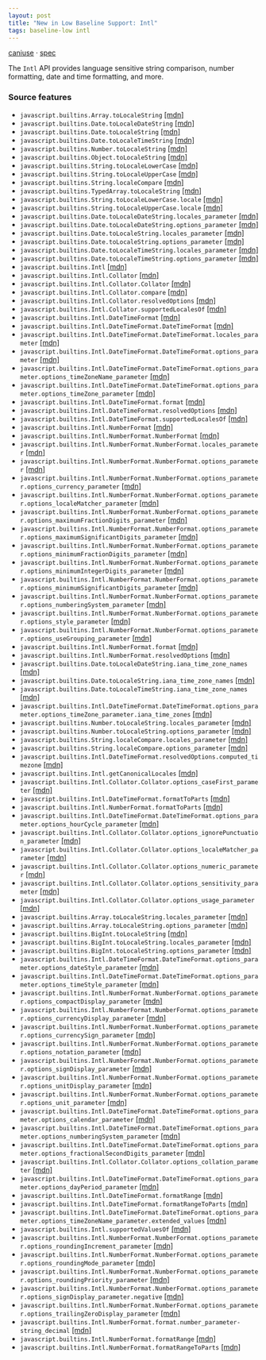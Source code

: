```yaml
---
layout: post
title: "New in Low Baseline Support: Intl"
tags: baseline-low intl
---
```


[caniuse](https://caniuse.com/?search=intl) · [spec](https://tc39.es/ecma402/#introduction)

The `Intl` API provides language sensitive string comparison, number formatting, date and time formatting, and more.

### Source features

- ``javascript.builtins.Array.toLocaleString`` [[mdn]](https://developer.mozilla.org/en-US/search?q=javascript.builtins.Array.toLocaleString)
- ``javascript.builtins.Date.toLocaleDateString`` [[mdn]](https://developer.mozilla.org/en-US/search?q=javascript.builtins.Date.toLocaleDateString)
- ``javascript.builtins.Date.toLocaleString`` [[mdn]](https://developer.mozilla.org/en-US/search?q=javascript.builtins.Date.toLocaleString)
- ``javascript.builtins.Date.toLocaleTimeString`` [[mdn]](https://developer.mozilla.org/en-US/search?q=javascript.builtins.Date.toLocaleTimeString)
- ``javascript.builtins.Number.toLocaleString`` [[mdn]](https://developer.mozilla.org/en-US/search?q=javascript.builtins.Number.toLocaleString)
- ``javascript.builtins.Object.toLocaleString`` [[mdn]](https://developer.mozilla.org/en-US/search?q=javascript.builtins.Object.toLocaleString)
- ``javascript.builtins.String.toLocaleLowerCase`` [[mdn]](https://developer.mozilla.org/en-US/search?q=javascript.builtins.String.toLocaleLowerCase)
- ``javascript.builtins.String.toLocaleUpperCase`` [[mdn]](https://developer.mozilla.org/en-US/search?q=javascript.builtins.String.toLocaleUpperCase)
- ``javascript.builtins.String.localeCompare`` [[mdn]](https://developer.mozilla.org/en-US/search?q=javascript.builtins.String.localeCompare)
- ``javascript.builtins.TypedArray.toLocaleString`` [[mdn]](https://developer.mozilla.org/en-US/search?q=javascript.builtins.TypedArray.toLocaleString)
- ``javascript.builtins.String.toLocaleLowerCase.locale`` [[mdn]](https://developer.mozilla.org/en-US/search?q=javascript.builtins.String.toLocaleLowerCase.locale)
- ``javascript.builtins.String.toLocaleUpperCase.locale`` [[mdn]](https://developer.mozilla.org/en-US/search?q=javascript.builtins.String.toLocaleUpperCase.locale)
- ``javascript.builtins.Date.toLocaleDateString.locales_parameter`` [[mdn]](https://developer.mozilla.org/en-US/search?q=javascript.builtins.Date.toLocaleDateString.locales_parameter)
- ``javascript.builtins.Date.toLocaleDateString.options_parameter`` [[mdn]](https://developer.mozilla.org/en-US/search?q=javascript.builtins.Date.toLocaleDateString.options_parameter)
- ``javascript.builtins.Date.toLocaleString.locales_parameter`` [[mdn]](https://developer.mozilla.org/en-US/search?q=javascript.builtins.Date.toLocaleString.locales_parameter)
- ``javascript.builtins.Date.toLocaleString.options_parameter`` [[mdn]](https://developer.mozilla.org/en-US/search?q=javascript.builtins.Date.toLocaleString.options_parameter)
- ``javascript.builtins.Date.toLocaleTimeString.locales_parameter`` [[mdn]](https://developer.mozilla.org/en-US/search?q=javascript.builtins.Date.toLocaleTimeString.locales_parameter)
- ``javascript.builtins.Date.toLocaleTimeString.options_parameter`` [[mdn]](https://developer.mozilla.org/en-US/search?q=javascript.builtins.Date.toLocaleTimeString.options_parameter)
- ``javascript.builtins.Intl`` [[mdn]](https://developer.mozilla.org/en-US/search?q=javascript.builtins.Intl)
- ``javascript.builtins.Intl.Collator`` [[mdn]](https://developer.mozilla.org/en-US/search?q=javascript.builtins.Intl.Collator)
- ``javascript.builtins.Intl.Collator.Collator`` [[mdn]](https://developer.mozilla.org/en-US/search?q=javascript.builtins.Intl.Collator.Collator)
- ``javascript.builtins.Intl.Collator.compare`` [[mdn]](https://developer.mozilla.org/en-US/search?q=javascript.builtins.Intl.Collator.compare)
- ``javascript.builtins.Intl.Collator.resolvedOptions`` [[mdn]](https://developer.mozilla.org/en-US/search?q=javascript.builtins.Intl.Collator.resolvedOptions)
- ``javascript.builtins.Intl.Collator.supportedLocalesOf`` [[mdn]](https://developer.mozilla.org/en-US/search?q=javascript.builtins.Intl.Collator.supportedLocalesOf)
- ``javascript.builtins.Intl.DateTimeFormat`` [[mdn]](https://developer.mozilla.org/en-US/search?q=javascript.builtins.Intl.DateTimeFormat)
- ``javascript.builtins.Intl.DateTimeFormat.DateTimeFormat`` [[mdn]](https://developer.mozilla.org/en-US/search?q=javascript.builtins.Intl.DateTimeFormat.DateTimeFormat)
- ``javascript.builtins.Intl.DateTimeFormat.DateTimeFormat.locales_parameter`` [[mdn]](https://developer.mozilla.org/en-US/search?q=javascript.builtins.Intl.DateTimeFormat.DateTimeFormat.locales_parameter)
- ``javascript.builtins.Intl.DateTimeFormat.DateTimeFormat.options_parameter`` [[mdn]](https://developer.mozilla.org/en-US/search?q=javascript.builtins.Intl.DateTimeFormat.DateTimeFormat.options_parameter)
- ``javascript.builtins.Intl.DateTimeFormat.DateTimeFormat.options_parameter.options_timeZoneName_parameter`` [[mdn]](https://developer.mozilla.org/en-US/search?q=javascript.builtins.Intl.DateTimeFormat.DateTimeFormat.options_parameter.options_timeZoneName_parameter)
- ``javascript.builtins.Intl.DateTimeFormat.DateTimeFormat.options_parameter.options_timeZone_parameter`` [[mdn]](https://developer.mozilla.org/en-US/search?q=javascript.builtins.Intl.DateTimeFormat.DateTimeFormat.options_parameter.options_timeZone_parameter)
- ``javascript.builtins.Intl.DateTimeFormat.format`` [[mdn]](https://developer.mozilla.org/en-US/search?q=javascript.builtins.Intl.DateTimeFormat.format)
- ``javascript.builtins.Intl.DateTimeFormat.resolvedOptions`` [[mdn]](https://developer.mozilla.org/en-US/search?q=javascript.builtins.Intl.DateTimeFormat.resolvedOptions)
- ``javascript.builtins.Intl.DateTimeFormat.supportedLocalesOf`` [[mdn]](https://developer.mozilla.org/en-US/search?q=javascript.builtins.Intl.DateTimeFormat.supportedLocalesOf)
- ``javascript.builtins.Intl.NumberFormat`` [[mdn]](https://developer.mozilla.org/en-US/search?q=javascript.builtins.Intl.NumberFormat)
- ``javascript.builtins.Intl.NumberFormat.NumberFormat`` [[mdn]](https://developer.mozilla.org/en-US/search?q=javascript.builtins.Intl.NumberFormat.NumberFormat)
- ``javascript.builtins.Intl.NumberFormat.NumberFormat.locales_parameter`` [[mdn]](https://developer.mozilla.org/en-US/search?q=javascript.builtins.Intl.NumberFormat.NumberFormat.locales_parameter)
- ``javascript.builtins.Intl.NumberFormat.NumberFormat.options_parameter`` [[mdn]](https://developer.mozilla.org/en-US/search?q=javascript.builtins.Intl.NumberFormat.NumberFormat.options_parameter)
- ``javascript.builtins.Intl.NumberFormat.NumberFormat.options_parameter.options_currency_parameter`` [[mdn]](https://developer.mozilla.org/en-US/search?q=javascript.builtins.Intl.NumberFormat.NumberFormat.options_parameter.options_currency_parameter)
- ``javascript.builtins.Intl.NumberFormat.NumberFormat.options_parameter.options_localeMatcher_parameter`` [[mdn]](https://developer.mozilla.org/en-US/search?q=javascript.builtins.Intl.NumberFormat.NumberFormat.options_parameter.options_localeMatcher_parameter)
- ``javascript.builtins.Intl.NumberFormat.NumberFormat.options_parameter.options_maximumFractionDigits_parameter`` [[mdn]](https://developer.mozilla.org/en-US/search?q=javascript.builtins.Intl.NumberFormat.NumberFormat.options_parameter.options_maximumFractionDigits_parameter)
- ``javascript.builtins.Intl.NumberFormat.NumberFormat.options_parameter.options_maximumSignificantDigits_parameter`` [[mdn]](https://developer.mozilla.org/en-US/search?q=javascript.builtins.Intl.NumberFormat.NumberFormat.options_parameter.options_maximumSignificantDigits_parameter)
- ``javascript.builtins.Intl.NumberFormat.NumberFormat.options_parameter.options_minimumFractionDigits_parameter`` [[mdn]](https://developer.mozilla.org/en-US/search?q=javascript.builtins.Intl.NumberFormat.NumberFormat.options_parameter.options_minimumFractionDigits_parameter)
- ``javascript.builtins.Intl.NumberFormat.NumberFormat.options_parameter.options_minimumIntegerDigits_parameter`` [[mdn]](https://developer.mozilla.org/en-US/search?q=javascript.builtins.Intl.NumberFormat.NumberFormat.options_parameter.options_minimumIntegerDigits_parameter)
- ``javascript.builtins.Intl.NumberFormat.NumberFormat.options_parameter.options_minimumSignificantDigits_parameter`` [[mdn]](https://developer.mozilla.org/en-US/search?q=javascript.builtins.Intl.NumberFormat.NumberFormat.options_parameter.options_minimumSignificantDigits_parameter)
- ``javascript.builtins.Intl.NumberFormat.NumberFormat.options_parameter.options_numberingSystem_parameter`` [[mdn]](https://developer.mozilla.org/en-US/search?q=javascript.builtins.Intl.NumberFormat.NumberFormat.options_parameter.options_numberingSystem_parameter)
- ``javascript.builtins.Intl.NumberFormat.NumberFormat.options_parameter.options_style_parameter`` [[mdn]](https://developer.mozilla.org/en-US/search?q=javascript.builtins.Intl.NumberFormat.NumberFormat.options_parameter.options_style_parameter)
- ``javascript.builtins.Intl.NumberFormat.NumberFormat.options_parameter.options_useGrouping_parameter`` [[mdn]](https://developer.mozilla.org/en-US/search?q=javascript.builtins.Intl.NumberFormat.NumberFormat.options_parameter.options_useGrouping_parameter)
- ``javascript.builtins.Intl.NumberFormat.format`` [[mdn]](https://developer.mozilla.org/en-US/search?q=javascript.builtins.Intl.NumberFormat.format)
- ``javascript.builtins.Intl.NumberFormat.resolvedOptions`` [[mdn]](https://developer.mozilla.org/en-US/search?q=javascript.builtins.Intl.NumberFormat.resolvedOptions)
- ``javascript.builtins.Date.toLocaleDateString.iana_time_zone_names`` [[mdn]](https://developer.mozilla.org/en-US/search?q=javascript.builtins.Date.toLocaleDateString.iana_time_zone_names)
- ``javascript.builtins.Date.toLocaleString.iana_time_zone_names`` [[mdn]](https://developer.mozilla.org/en-US/search?q=javascript.builtins.Date.toLocaleString.iana_time_zone_names)
- ``javascript.builtins.Date.toLocaleTimeString.iana_time_zone_names`` [[mdn]](https://developer.mozilla.org/en-US/search?q=javascript.builtins.Date.toLocaleTimeString.iana_time_zone_names)
- ``javascript.builtins.Intl.DateTimeFormat.DateTimeFormat.options_parameter.options_timeZone_parameter.iana_time_zones`` [[mdn]](https://developer.mozilla.org/en-US/search?q=javascript.builtins.Intl.DateTimeFormat.DateTimeFormat.options_parameter.options_timeZone_parameter.iana_time_zones)
- ``javascript.builtins.Number.toLocaleString.locales_parameter`` [[mdn]](https://developer.mozilla.org/en-US/search?q=javascript.builtins.Number.toLocaleString.locales_parameter)
- ``javascript.builtins.Number.toLocaleString.options_parameter`` [[mdn]](https://developer.mozilla.org/en-US/search?q=javascript.builtins.Number.toLocaleString.options_parameter)
- ``javascript.builtins.String.localeCompare.locales_parameter`` [[mdn]](https://developer.mozilla.org/en-US/search?q=javascript.builtins.String.localeCompare.locales_parameter)
- ``javascript.builtins.String.localeCompare.options_parameter`` [[mdn]](https://developer.mozilla.org/en-US/search?q=javascript.builtins.String.localeCompare.options_parameter)
- ``javascript.builtins.Intl.DateTimeFormat.resolvedOptions.computed_timezone`` [[mdn]](https://developer.mozilla.org/en-US/search?q=javascript.builtins.Intl.DateTimeFormat.resolvedOptions.computed_timezone)
- ``javascript.builtins.Intl.getCanonicalLocales`` [[mdn]](https://developer.mozilla.org/en-US/search?q=javascript.builtins.Intl.getCanonicalLocales)
- ``javascript.builtins.Intl.Collator.Collator.options_caseFirst_parameter`` [[mdn]](https://developer.mozilla.org/en-US/search?q=javascript.builtins.Intl.Collator.Collator.options_caseFirst_parameter)
- ``javascript.builtins.Intl.DateTimeFormat.formatToParts`` [[mdn]](https://developer.mozilla.org/en-US/search?q=javascript.builtins.Intl.DateTimeFormat.formatToParts)
- ``javascript.builtins.Intl.NumberFormat.formatToParts`` [[mdn]](https://developer.mozilla.org/en-US/search?q=javascript.builtins.Intl.NumberFormat.formatToParts)
- ``javascript.builtins.Intl.DateTimeFormat.DateTimeFormat.options_parameter.options_hourCycle_parameter`` [[mdn]](https://developer.mozilla.org/en-US/search?q=javascript.builtins.Intl.DateTimeFormat.DateTimeFormat.options_parameter.options_hourCycle_parameter)
- ``javascript.builtins.Intl.Collator.Collator.options_ignorePunctuation_parameter`` [[mdn]](https://developer.mozilla.org/en-US/search?q=javascript.builtins.Intl.Collator.Collator.options_ignorePunctuation_parameter)
- ``javascript.builtins.Intl.Collator.Collator.options_localeMatcher_parameter`` [[mdn]](https://developer.mozilla.org/en-US/search?q=javascript.builtins.Intl.Collator.Collator.options_localeMatcher_parameter)
- ``javascript.builtins.Intl.Collator.Collator.options_numeric_parameter`` [[mdn]](https://developer.mozilla.org/en-US/search?q=javascript.builtins.Intl.Collator.Collator.options_numeric_parameter)
- ``javascript.builtins.Intl.Collator.Collator.options_sensitivity_parameter`` [[mdn]](https://developer.mozilla.org/en-US/search?q=javascript.builtins.Intl.Collator.Collator.options_sensitivity_parameter)
- ``javascript.builtins.Intl.Collator.Collator.options_usage_parameter`` [[mdn]](https://developer.mozilla.org/en-US/search?q=javascript.builtins.Intl.Collator.Collator.options_usage_parameter)
- ``javascript.builtins.Array.toLocaleString.locales_parameter`` [[mdn]](https://developer.mozilla.org/en-US/search?q=javascript.builtins.Array.toLocaleString.locales_parameter)
- ``javascript.builtins.Array.toLocaleString.options_parameter`` [[mdn]](https://developer.mozilla.org/en-US/search?q=javascript.builtins.Array.toLocaleString.options_parameter)
- ``javascript.builtins.BigInt.toLocaleString`` [[mdn]](https://developer.mozilla.org/en-US/search?q=javascript.builtins.BigInt.toLocaleString)
- ``javascript.builtins.BigInt.toLocaleString.locales_parameter`` [[mdn]](https://developer.mozilla.org/en-US/search?q=javascript.builtins.BigInt.toLocaleString.locales_parameter)
- ``javascript.builtins.BigInt.toLocaleString.options_parameter`` [[mdn]](https://developer.mozilla.org/en-US/search?q=javascript.builtins.BigInt.toLocaleString.options_parameter)
- ``javascript.builtins.Intl.DateTimeFormat.DateTimeFormat.options_parameter.options_dateStyle_parameter`` [[mdn]](https://developer.mozilla.org/en-US/search?q=javascript.builtins.Intl.DateTimeFormat.DateTimeFormat.options_parameter.options_dateStyle_parameter)
- ``javascript.builtins.Intl.DateTimeFormat.DateTimeFormat.options_parameter.options_timeStyle_parameter`` [[mdn]](https://developer.mozilla.org/en-US/search?q=javascript.builtins.Intl.DateTimeFormat.DateTimeFormat.options_parameter.options_timeStyle_parameter)
- ``javascript.builtins.Intl.NumberFormat.NumberFormat.options_parameter.options_compactDisplay_parameter`` [[mdn]](https://developer.mozilla.org/en-US/search?q=javascript.builtins.Intl.NumberFormat.NumberFormat.options_parameter.options_compactDisplay_parameter)
- ``javascript.builtins.Intl.NumberFormat.NumberFormat.options_parameter.options_currencyDisplay_parameter`` [[mdn]](https://developer.mozilla.org/en-US/search?q=javascript.builtins.Intl.NumberFormat.NumberFormat.options_parameter.options_currencyDisplay_parameter)
- ``javascript.builtins.Intl.NumberFormat.NumberFormat.options_parameter.options_currencySign_parameter`` [[mdn]](https://developer.mozilla.org/en-US/search?q=javascript.builtins.Intl.NumberFormat.NumberFormat.options_parameter.options_currencySign_parameter)
- ``javascript.builtins.Intl.NumberFormat.NumberFormat.options_parameter.options_notation_parameter`` [[mdn]](https://developer.mozilla.org/en-US/search?q=javascript.builtins.Intl.NumberFormat.NumberFormat.options_parameter.options_notation_parameter)
- ``javascript.builtins.Intl.NumberFormat.NumberFormat.options_parameter.options_signDisplay_parameter`` [[mdn]](https://developer.mozilla.org/en-US/search?q=javascript.builtins.Intl.NumberFormat.NumberFormat.options_parameter.options_signDisplay_parameter)
- ``javascript.builtins.Intl.NumberFormat.NumberFormat.options_parameter.options_unitDisplay_parameter`` [[mdn]](https://developer.mozilla.org/en-US/search?q=javascript.builtins.Intl.NumberFormat.NumberFormat.options_parameter.options_unitDisplay_parameter)
- ``javascript.builtins.Intl.NumberFormat.NumberFormat.options_parameter.options_unit_parameter`` [[mdn]](https://developer.mozilla.org/en-US/search?q=javascript.builtins.Intl.NumberFormat.NumberFormat.options_parameter.options_unit_parameter)
- ``javascript.builtins.Intl.DateTimeFormat.DateTimeFormat.options_parameter.options_calendar_parameter`` [[mdn]](https://developer.mozilla.org/en-US/search?q=javascript.builtins.Intl.DateTimeFormat.DateTimeFormat.options_parameter.options_calendar_parameter)
- ``javascript.builtins.Intl.DateTimeFormat.DateTimeFormat.options_parameter.options_numberingSystem_parameter`` [[mdn]](https://developer.mozilla.org/en-US/search?q=javascript.builtins.Intl.DateTimeFormat.DateTimeFormat.options_parameter.options_numberingSystem_parameter)
- ``javascript.builtins.Intl.DateTimeFormat.DateTimeFormat.options_parameter.options_fractionalSecondDigits_parameter`` [[mdn]](https://developer.mozilla.org/en-US/search?q=javascript.builtins.Intl.DateTimeFormat.DateTimeFormat.options_parameter.options_fractionalSecondDigits_parameter)
- ``javascript.builtins.Intl.Collator.Collator.options_collation_parameter`` [[mdn]](https://developer.mozilla.org/en-US/search?q=javascript.builtins.Intl.Collator.Collator.options_collation_parameter)
- ``javascript.builtins.Intl.DateTimeFormat.DateTimeFormat.options_parameter.options_dayPeriod_parameter`` [[mdn]](https://developer.mozilla.org/en-US/search?q=javascript.builtins.Intl.DateTimeFormat.DateTimeFormat.options_parameter.options_dayPeriod_parameter)
- ``javascript.builtins.Intl.DateTimeFormat.formatRange`` [[mdn]](https://developer.mozilla.org/en-US/search?q=javascript.builtins.Intl.DateTimeFormat.formatRange)
- ``javascript.builtins.Intl.DateTimeFormat.formatRangeToParts`` [[mdn]](https://developer.mozilla.org/en-US/search?q=javascript.builtins.Intl.DateTimeFormat.formatRangeToParts)
- ``javascript.builtins.Intl.DateTimeFormat.DateTimeFormat.options_parameter.options_timeZoneName_parameter.extended_values`` [[mdn]](https://developer.mozilla.org/en-US/search?q=javascript.builtins.Intl.DateTimeFormat.DateTimeFormat.options_parameter.options_timeZoneName_parameter.extended_values)
- ``javascript.builtins.Intl.supportedValuesOf`` [[mdn]](https://developer.mozilla.org/en-US/search?q=javascript.builtins.Intl.supportedValuesOf)
- ``javascript.builtins.Intl.NumberFormat.NumberFormat.options_parameter.options_roundingIncrement_parameter`` [[mdn]](https://developer.mozilla.org/en-US/search?q=javascript.builtins.Intl.NumberFormat.NumberFormat.options_parameter.options_roundingIncrement_parameter)
- ``javascript.builtins.Intl.NumberFormat.NumberFormat.options_parameter.options_roundingMode_parameter`` [[mdn]](https://developer.mozilla.org/en-US/search?q=javascript.builtins.Intl.NumberFormat.NumberFormat.options_parameter.options_roundingMode_parameter)
- ``javascript.builtins.Intl.NumberFormat.NumberFormat.options_parameter.options_roundingPriority_parameter`` [[mdn]](https://developer.mozilla.org/en-US/search?q=javascript.builtins.Intl.NumberFormat.NumberFormat.options_parameter.options_roundingPriority_parameter)
- ``javascript.builtins.Intl.NumberFormat.NumberFormat.options_parameter.options_signDisplay_parameter.negative`` [[mdn]](https://developer.mozilla.org/en-US/search?q=javascript.builtins.Intl.NumberFormat.NumberFormat.options_parameter.options_signDisplay_parameter.negative)
- ``javascript.builtins.Intl.NumberFormat.NumberFormat.options_parameter.options_trailingZeroDisplay_parameter`` [[mdn]](https://developer.mozilla.org/en-US/search?q=javascript.builtins.Intl.NumberFormat.NumberFormat.options_parameter.options_trailingZeroDisplay_parameter)
- ``javascript.builtins.Intl.NumberFormat.format.number_parameter-string_decimal`` [[mdn]](https://developer.mozilla.org/en-US/search?q=javascript.builtins.Intl.NumberFormat.format.number_parameter-string_decimal)
- ``javascript.builtins.Intl.NumberFormat.formatRange`` [[mdn]](https://developer.mozilla.org/en-US/search?q=javascript.builtins.Intl.NumberFormat.formatRange)
- ``javascript.builtins.Intl.NumberFormat.formatRangeToParts`` [[mdn]](https://developer.mozilla.org/en-US/search?q=javascript.builtins.Intl.NumberFormat.formatRangeToParts)
